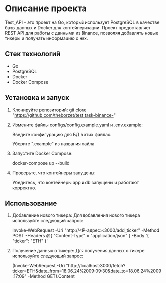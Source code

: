 # Описание проекта

Test_API - это проект на Go, который использует PostgreSQL в качестве базы данных и Docker для контейнеризации. Проект предоставляет REST API для работы с данными из Binance, позволяя добавлять новые тикеры и получать информацию о них.

## Стек технологий

- Go
- PostgreSQL
- Docker
- Docker Compose

## Установка и запуск

1. Клонируйте репозиторий:
   git clone "https://github.com/theborzet/test_task-binance-"

2. Измените файлы configs/config.example.yaml и .env.example:

   Введите конфигурацию для БД в этих файлах.

   Уберите ".example" из названия файла

4. Запустите Docker Compose:

   docker-compose up --build

6. Проверьте, что контейнеры запущены:

   Убедитесь, что контейнеры app и db запущены и работают корректно.

## Использование

1. Добавление нового тикера:
   Для добавления нового тикера используйте следующий запрос:
   
   Invoke-WebRequest -Uri "http://<IP-адрес>:3000/add_ticker" -Method POST -Headers @{ "Content-Type" = "application/json" } -Body '{ "ticker": "ETH" }'

3. Получение данных о тикере:
   Для получения данных о тикере используйте следующий запрос:

   (Invoke-WebRequest -Uri "http://localhost:3000/fetch?ticker=ETH&date_from=18.06.24%2009:09:30&date_to=18.06.24%2009:17:09" -Method GET).Content
